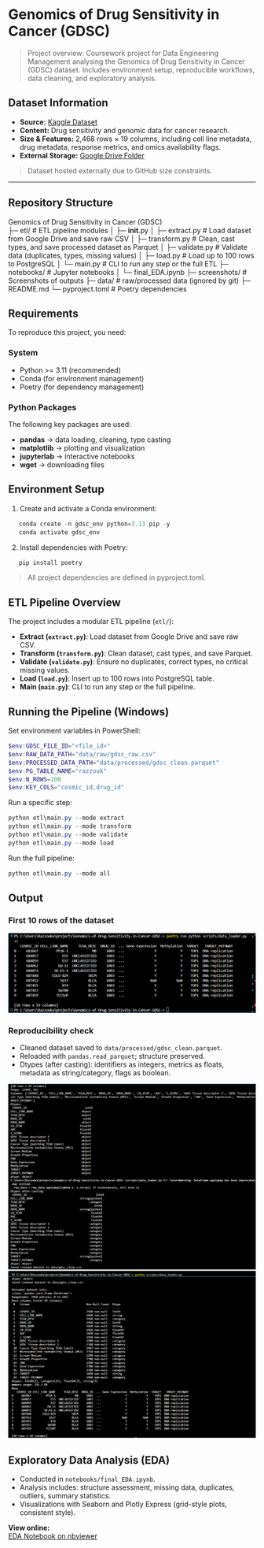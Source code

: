 # Genomics of Drug Sensitivity in Cancer (GDSC)
> Project overview: Coursework project for Data Engineering Management analysing the Genomics of Drug Sensitivity in Cancer (GDSC) dataset. Includes environment setup, reproducible workflows, data cleaning, and exploratory analysis.

## Dataset Information
- **Source:** [Kaggle Dataset](https://www.kaggle.com/datasets/elifnuryaygin/genomics-of-drug-sensitivity-in-cancer-gdsc)  
- **Content:** Drug sensitivity and genomic data for cancer research.  
- **Size & Features:** 2,468 rows × 19 columns, including cell line metadata, drug metadata, response metrics, and omics availability flags.  
- **External Storage:** [Google Drive Folder](https://drive.google.com/drive/folders/1Zgo10S1u2FKUD23Eq-vjRrAPvQBgCwnj?usp=drive_link)  

> Dataset hosted externally due to GitHub size constraints.

---

## Repository Structure
Genomics of Drug Sensitivity in Cancer (GDSC)  
  ├─ etl/                  # ETL pipeline modules
    │   ├─ __init__.py
  │   ├─ extract.py        # Load dataset from Google Drive and save raw CSV
  │   ├─ transform.py      # Clean, cast types, and save processed dataset as Parquet
  │   ├─ validate.py       # Validate data (duplicates, types, missing values)
  │   ├─ load.py           # Load up to 100 rows to PostgreSQL 
  │   └─ main.py           # CLI to run any step or the full ETL
  ├─ notebooks/            # Jupyter notebooks
  │   └─ final_EDA.ipynb
  ├─ screenshots/          # Screenshots of outputs
  ├─ data/                 # raw/processed data (ignored by git)
  ├─ README.md
  └─ pyproject.toml        # Poetry dependencies

## Requirements
To reproduce this project, you need:

### System
- Python >= 3.11 (recommended)
- Conda (for environment management)
- Poetry (for dependency management)

### Python Packages
The following key packages are used:
- **pandas** → data loading, cleaning, type casting
- **matplotlib** → plotting and visualization
- **jupyterlab** → interactive notebooks
- **wget** → downloading files

## Environment Setup
1. Create and activate a Conda environment:

```powershell
   conda create -n gdsc_env python=3.13 pip -y
   conda activate gdsc_env
```
2. Install dependencies with Poetry:

```powershell
   pip install poetry
```
> All project dependencies are defined in pyproject.toml.

## ETL Pipeline Overview

The project includes a modular ETL pipeline (`etl/`):

- **Extract (`extract.py`)**: Load dataset from Google Drive and save raw CSV.
- **Transform (`transform.py`)**: Clean dataset, cast types, and save Parquet.
- **Validate (`validate.py`)**: Ensure no duplicates, correct types, no critical missing values.
- **Load (`load.py`)**: Insert up to 100 rows into PostgreSQL table.
- **Main (`main.py`)**: CLI to run any step or the full pipeline.

## Running the Pipeline (Windows)

Set environment variables in PowerShell:

```powershell
$env:GDSC_FILE_ID="<file_id>"
$env:RAW_DATA_PATH="data/raw/gdsc_raw.csv"
$env:PROCESSED_DATA_PATH="data/processed/gdsc_clean.parquet"
$env:PG_TABLE_NAME="razzouk"
$env:N_ROWS=100
$env:KEY_COLS="cosmic_id,drug_id"
```

Run a specific step:

```powershell
python etl\main.py --mode extract
python etl\main.py --mode transform
python etl\main.py --mode validate
python etl\main.py --mode load
```

Run the full pipeline:

```powershell
python etl\main.py --mode all
```

## Output
### First 10 rows of the dataset
![First_10_rows](screenshots/first_10_rows.png)
### Reproducibility check
- Cleaned dataset saved to `data/processed/gdsc_clean.parquet`.
- Reloaded with `pandas.read_parquet`; structure preserved.
- Dtypes (after casting): identifiers as integers, metrics as floats, metadata as string/category, flags as boolean.

![Dtypes after casting](screenshots/data_cleaning_and_type_casting.png)
![Reproducibility_check](screenshots/check_reprouducibility.png)


## Exploratory Data Analysis (EDA)

- Conducted in `notebooks/final_EDA.ipynb`.
- Analysis includes: structure assessment, missing data, duplicates, outliers, summary statistics.
- Visualizations with Seaborn and Plotly Express (grid-style plots, consistent style).

**View online:**  
[EDA Notebook on nbviewer](https://nbviewer.org/github/razzouka/Genomics-of-Drug-Sensitivity-in-Cancer-GDSC-/blob/main/notebooks/final_EDA.ipynb)
